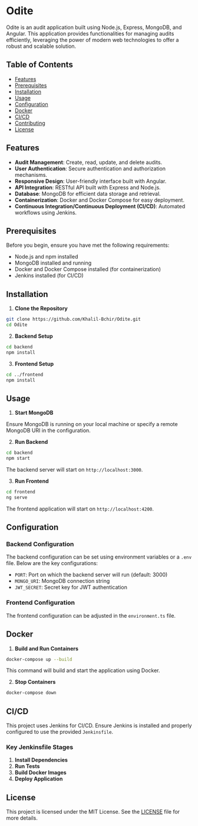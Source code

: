 # Odite

Odite is an audit application built using Node.js, Express, MongoDB, and Angular. This application provides functionalities for managing audits efficiently, leveraging the power of modern web technologies to offer a robust and scalable solution.

## Table of Contents

- [Features](#features)
- [Prerequisites](#prerequisites)
- [Installation](#installation)
- [Usage](#usage)
- [Configuration](#configuration)
- [Docker](#docker)
- [CI/CD](#cicd)
- [Contributing](#contributing)
- [License](#license)

## Features

- **Audit Management**: Create, read, update, and delete audits.
- **User Authentication**: Secure authentication and authorization mechanisms.
- **Responsive Design**: User-friendly interface built with Angular.
- **API Integration**: RESTful API built with Express and Node.js.
- **Database**: MongoDB for efficient data storage and retrieval.
- **Containerization**: Docker and Docker Compose for easy deployment.
- **Continuous Integration/Continuous Deployment (CI/CD)**: Automated workflows using Jenkins.

## Prerequisites

Before you begin, ensure you have met the following requirements:

- Node.js and npm installed
- MongoDB installed and running
- Docker and Docker Compose installed (for containerization)
- Jenkins installed (for CI/CD)

## Installation

1. **Clone the Repository**

```bash
git clone https://github.com/Khalil-Bchir/Odite.git
cd Odite
```

2. **Backend Setup**

```bash
cd backend
npm install
```

3. **Frontend Setup**

```bash
cd ../frontend
npm install
```

## Usage

1. **Start MongoDB**

Ensure MongoDB is running on your local machine or specify a remote MongoDB URI in the configuration.

2. **Run Backend**

```bash
cd backend
npm start
```

The backend server will start on `http://localhost:3000`.

3. **Run Frontend**

```bash
cd frontend
ng serve
```

The frontend application will start on `http://localhost:4200`.

## Configuration

### Backend Configuration

The backend configuration can be set using environment variables or a `.env` file. Below are the key configurations:

- `PORT`: Port on which the backend server will run (default: 3000)
- `MONGO_URI`: MongoDB connection string
- `JWT_SECRET`: Secret key for JWT authentication

### Frontend Configuration

The frontend configuration can be adjusted in the `environment.ts` file.

## Docker

1. **Build and Run Containers**

```bash
docker-compose up --build
```

This command will build and start the application using Docker.

2. **Stop Containers**

```bash
docker-compose down
```

## CI/CD

This project uses Jenkins for CI/CD. Ensure Jenkins is installed and properly configured to use the provided `Jenkinsfile`.

### Key Jenkinsfile Stages

1. **Install Dependencies**
2. **Run Tests**
3. **Build Docker Images**
4. **Deploy Application**

## License

This project is licensed under the MIT License. See the [LICENSE](LICENSE) file for more details.
